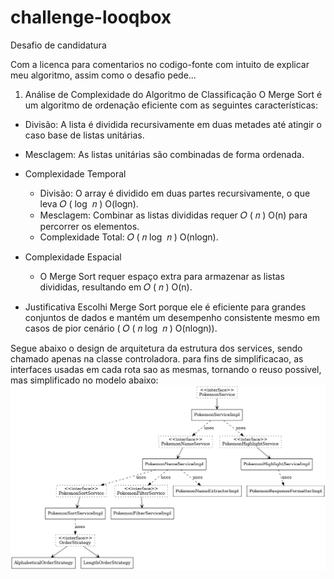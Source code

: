 # challenge-looqbox
Desafio de candidatura

Com a licenca para comentarios no codigo-fonte com intuito de explicar meu algoritmo, assim como o desafio pede...

1. Análise de Complexidade do Algoritmo de Classificação
   O Merge Sort é um algoritmo de ordenação eficiente com as seguintes características:

 - Divisão: A lista é dividida recursivamente em duas metades até atingir o caso base de listas unitárias.
 - Mesclagem: As listas unitárias são combinadas de forma ordenada.
 - Complexidade Temporal
   -  Divisão: O array é dividido em duas partes recursivamente, o que leva
𝑂
(
log
⁡
𝑛
)
O(logn).
   -  Mesclagem: Combinar as listas divididas requer
   𝑂
   (
   𝑛
   )
   O(n) para percorrer os elementos.
   - Complexidade Total:
   𝑂
   (
   𝑛
   log
   ⁡
   𝑛
   )
   O(nlogn).
- Complexidade Espacial
  - O Merge Sort requer espaço extra para armazenar as listas divididas, resultando em
  𝑂
  (
  𝑛
  )
  O(n).

- Justificativa
Escolhi Merge Sort porque ele é eficiente para grandes conjuntos de dados e mantém um desempenho consistente mesmo em casos de pior cenário (
𝑂
(
𝑛
log
⁡
𝑛
)
O(nlogn)).

Segue abaixo o design de arquitetura da estrutura dos services, sendo chamado apenas na classe controladora. para fins de simplificacao, as interfaces usadas em cada rota sao as mesmas, tornando o reuso possivel, mas simplificado no modelo abaixo:
![Texto alternativo](src/main/resources/templates/PokemonServiceArchitecture.png)
